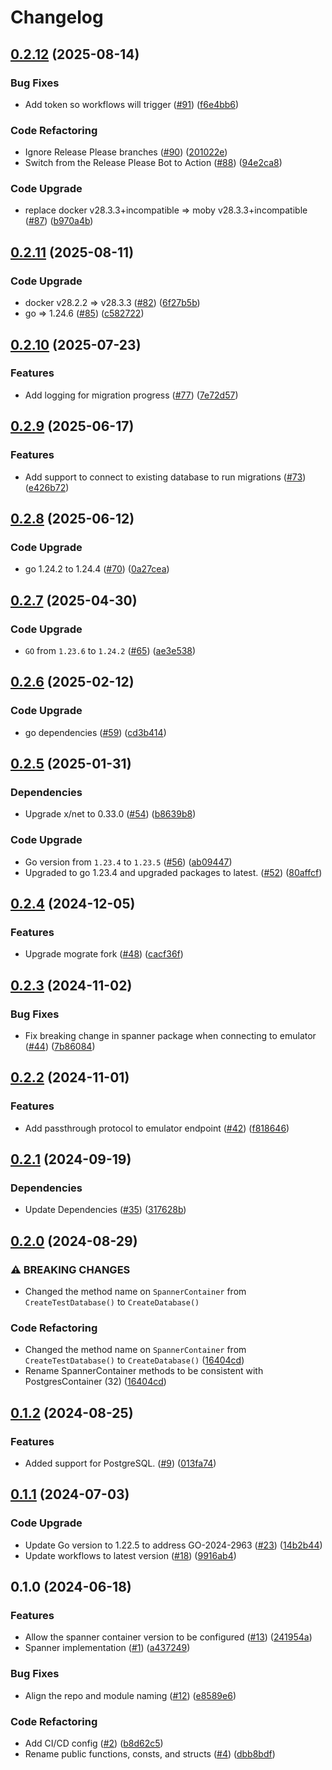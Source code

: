 # Changelog

## [0.2.12](https://github.com/cccteam/db-initiator/compare/v0.2.11...v0.2.12) (2025-08-14)


### Bug Fixes

* Add token so workflows will trigger ([#91](https://github.com/cccteam/db-initiator/issues/91)) ([f6e4bb6](https://github.com/cccteam/db-initiator/commit/f6e4bb679ee8e7e246e3e1e3f037bfe58ae63253))


### Code Refactoring

* Ignore Release Please branches ([#90](https://github.com/cccteam/db-initiator/issues/90)) ([201022e](https://github.com/cccteam/db-initiator/commit/201022ee198bf9f2d83ca89d185ab602a3f3fdc3))
* Switch from the Release Please Bot to Action ([#88](https://github.com/cccteam/db-initiator/issues/88)) ([94e2ca8](https://github.com/cccteam/db-initiator/commit/94e2ca8612fe265ff90801fbaba5be67ca6f0cc5))


### Code Upgrade

* replace docker v28.3.3+incompatible =&gt; moby v28.3.3+incompatible ([#87](https://github.com/cccteam/db-initiator/issues/87)) ([b970a4b](https://github.com/cccteam/db-initiator/commit/b970a4bf342d8b9f5ab562cb50f022cfa1501bd2))

## [0.2.11](https://github.com/cccteam/db-initiator/compare/v0.2.10...v0.2.11) (2025-08-11)


### Code Upgrade

* docker v28.2.2 =&gt; v28.3.3 ([#82](https://github.com/cccteam/db-initiator/issues/82)) ([6f27b5b](https://github.com/cccteam/db-initiator/commit/6f27b5b001624039dfa44827a9bae2940dab2b8c))
* go =&gt; 1.24.6 ([#85](https://github.com/cccteam/db-initiator/issues/85)) ([c582722](https://github.com/cccteam/db-initiator/commit/c5827223a30f83e3e07d0ddced5a64a62686a5a7))

## [0.2.10](https://github.com/cccteam/db-initiator/compare/v0.2.9...v0.2.10) (2025-07-23)


### Features

* Add logging for migration progress ([#77](https://github.com/cccteam/db-initiator/issues/77)) ([7e72d57](https://github.com/cccteam/db-initiator/commit/7e72d5719bc0b16e66daa13f961cd028ddaf7f47))

## [0.2.9](https://github.com/cccteam/db-initiator/compare/v0.2.8...v0.2.9) (2025-06-17)


### Features

* Add support to connect to existing database to run migrations ([#73](https://github.com/cccteam/db-initiator/issues/73)) ([e426b72](https://github.com/cccteam/db-initiator/commit/e426b725afdbf5e9fce22f6940f7a2fbd90d6811))

## [0.2.8](https://github.com/cccteam/db-initiator/compare/v0.2.7...v0.2.8) (2025-06-12)


### Code Upgrade

* go 1.24.2 to 1.24.4 ([#70](https://github.com/cccteam/db-initiator/issues/70)) ([0a27cea](https://github.com/cccteam/db-initiator/commit/0a27cea86367ca7a6bcd8560eb92cd1a1d730c1a))

## [0.2.7](https://github.com/cccteam/db-initiator/compare/v0.2.6...v0.2.7) (2025-04-30)


### Code Upgrade

* `GO` from `1.23.6` to `1.24.2` ([#65](https://github.com/cccteam/db-initiator/issues/65)) ([ae3e538](https://github.com/cccteam/db-initiator/commit/ae3e538af8bbfe49247e718f4873d5f8e61bddf2))

## [0.2.6](https://github.com/cccteam/db-initiator/compare/v0.2.5...v0.2.6) (2025-02-12)


### Code Upgrade

* go dependencies ([#59](https://github.com/cccteam/db-initiator/issues/59)) ([cd3b414](https://github.com/cccteam/db-initiator/commit/cd3b41428796b27afd238b3e83ffcfd71c21ed5b))

## [0.2.5](https://github.com/cccteam/db-initiator/compare/v0.2.4...v0.2.5) (2025-01-31)


### Dependencies

* Upgrade x/net to 0.33.0 ([#54](https://github.com/cccteam/db-initiator/issues/54)) ([b8639b8](https://github.com/cccteam/db-initiator/commit/b8639b8e506832c5484cdd849e732fb912d20dc9))


### Code Upgrade

* Go version from `1.23.4` to `1.23.5` ([#56](https://github.com/cccteam/db-initiator/issues/56)) ([ab09447](https://github.com/cccteam/db-initiator/commit/ab0944785c3b012a19e555558df261942530ff01))
* Upgraded to go 1.23.4 and upgraded packages to latest. ([#52](https://github.com/cccteam/db-initiator/issues/52)) ([80affcf](https://github.com/cccteam/db-initiator/commit/80affcf24b5fc945e21f17d36d203e5ee85dfe62))

## [0.2.4](https://github.com/cccteam/db-initiator/compare/v0.2.3...v0.2.4) (2024-12-05)


### Features

* Upgrade mograte fork ([#48](https://github.com/cccteam/db-initiator/issues/48)) ([cacf36f](https://github.com/cccteam/db-initiator/commit/cacf36f663b4a0deba9cba03944d00f242eb85c7))

## [0.2.3](https://github.com/cccteam/db-initiator/compare/v0.2.2...v0.2.3) (2024-11-02)


### Bug Fixes

* Fix breaking change in spanner package when connecting to emulator ([#44](https://github.com/cccteam/db-initiator/issues/44)) ([7b86084](https://github.com/cccteam/db-initiator/commit/7b860844b33699ecaea413aa86af249015e37167))

## [0.2.2](https://github.com/cccteam/db-initiator/compare/v0.2.1...v0.2.2) (2024-11-01)


### Features

* Add passthrough protocol to emulator endpoint ([#42](https://github.com/cccteam/db-initiator/issues/42)) ([f818646](https://github.com/cccteam/db-initiator/commit/f818646cbf5447f7c78c53258ba218f7c43c954c))

## [0.2.1](https://github.com/cccteam/db-initiator/compare/v0.2.0...v0.2.1) (2024-09-19)


### Dependencies

* Update Dependencies ([#35](https://github.com/cccteam/db-initiator/issues/35)) ([317628b](https://github.com/cccteam/db-initiator/commit/317628bf467fa5a108e66b3a86085d83b35baf9f))

## [0.2.0](https://github.com/cccteam/db-initiator/compare/v0.1.2...v0.2.0) (2024-08-29)


### ⚠ BREAKING CHANGES

* Changed the method name on `SpannerContainer` from `CreateTestDatabase()` to `CreateDatabase()`

### Code Refactoring

* Changed the method name on `SpannerContainer` from `CreateTestDatabase()` to `CreateDatabase()` ([16404cd](https://github.com/cccteam/db-initiator/commit/16404cd4d40ab1c1fe4ecd757bba7c278e64627e))
* Rename SpannerContainer methods to be consistent with PostgresContainer (32) ([16404cd](https://github.com/cccteam/db-initiator/commit/16404cd4d40ab1c1fe4ecd757bba7c278e64627e))

## [0.1.2](https://github.com/cccteam/db-initiator/compare/v0.1.1...v0.1.2) (2024-08-25)


### Features

* Added support for PostgreSQL. ([#9](https://github.com/cccteam/db-initiator/issues/9)) ([013fa74](https://github.com/cccteam/db-initiator/commit/013fa7434295b939352a75c8e78b314e55059625))

## [0.1.1](https://github.com/cccteam/db-initiator/compare/v0.1.0...v0.1.1) (2024-07-03)


### Code Upgrade

* Update Go version to 1.22.5 to address GO-2024-2963 ([#23](https://github.com/cccteam/db-initiator/issues/23)) ([14b2b44](https://github.com/cccteam/db-initiator/commit/14b2b442f1083c9e2a1aa32148943e60d2a84ae6))
* Update workflows to latest version ([#18](https://github.com/cccteam/db-initiator/issues/18)) ([9916ab4](https://github.com/cccteam/db-initiator/commit/9916ab4f7c3e028b1574a208fba0ad8c3bd23d1f))

## 0.1.0 (2024-06-18)


### Features

* Allow the spanner container version to be configured ([#13](https://github.com/cccteam/db-initiator/issues/13)) ([241954a](https://github.com/cccteam/db-initiator/commit/241954ac932ff9d9f2f1b755ac7c858ad3a15cbb))
* Spanner implementation ([#1](https://github.com/cccteam/db-initiator/issues/1)) ([a437249](https://github.com/cccteam/db-initiator/commit/a437249ffd7ee66259e538e2801f16e45a288a1c))


### Bug Fixes

* Align the repo and module naming ([#12](https://github.com/cccteam/db-initiator/issues/12)) ([e8589e6](https://github.com/cccteam/db-initiator/commit/e8589e6f5fcd3543368cd9236468962a25ff07fe))


### Code Refactoring

* Add CI/CD config ([#2](https://github.com/cccteam/db-initiator/issues/2)) ([b8d62c5](https://github.com/cccteam/db-initiator/commit/b8d62c5cc29e79a08c95f4b598f4ed1273a78b87))
* Rename public functions, consts, and structs ([#4](https://github.com/cccteam/db-initiator/issues/4)) ([dbb8bdf](https://github.com/cccteam/db-initiator/commit/dbb8bdf2810138564133fb467a859bf3335b20d8))
